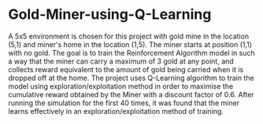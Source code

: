 # Gold-Miner-using-Q-Learning
A 5x5 environment is chosen for this project with gold mine in the location (5,1) and miner's home in the location (1,5). The miner starts at position (1,1) with no gold. The goal is to train the Reinforcement Algorithm model in such a way that the miner can carry a maximum of 3 gold at any point, and collects reward equivalent to the amount of gold being carried when it is dropped off at the home. The project uses Q-Learning algorithm to train the model using exploration/exploitation method in order to maximise the cumulative reward obtained by the Miner with a discount factor of 0.6. After running the simulation for the first 40 times, it was found that the miner learns effectively in an exploration/exploitation method of training.

